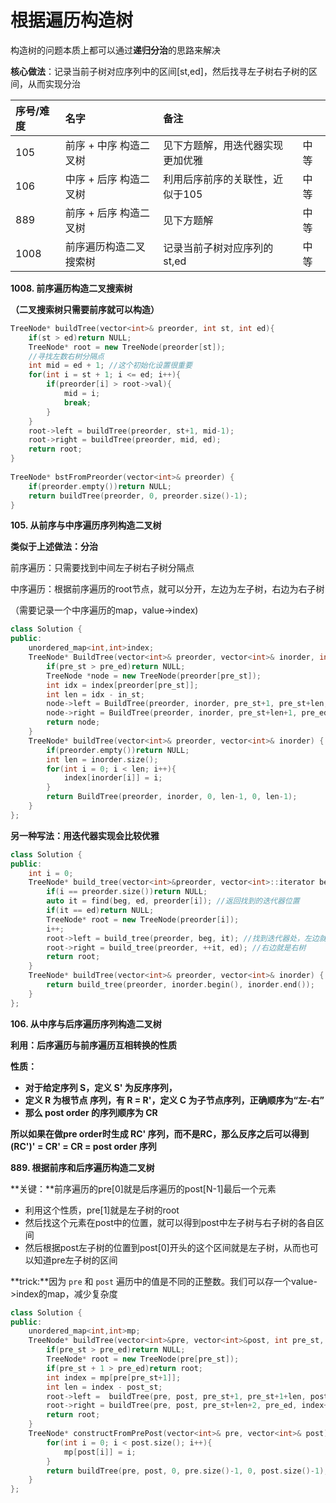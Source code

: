 # 根据遍历构造树

构造树的问题本质上都可以通过**递归分治**的思路来解决

**核心做法**：记录当前子树对应序列中的区间\[st,ed\]，然后找寻左子树右子树的区间，从而实现分治

| 序号/难度 | 名字 | 备注 |  |
| :--- | :--- | :--- | :--- |
| 105 | 前序 + 中序 构造二叉树 | 见下方题解，用迭代器实现更加优雅 | 中等 |
| 106 | 中序 + 后序 构造二叉树 | 利用后序前序的关联性，近似于105 | 中等 |
| 889 | 前序 + 后序 构造二叉树 | 见下方题解 | 中等 |
| 1008 | 前序遍历构造二叉搜索树 | 记录当前子树对应序列的st,ed | 中等 |

**1008. 前序遍历构造二叉搜索树**

**（二叉搜索树只需要前序就可以构造）**

```cpp
TreeNode* buildTree(vector<int>& preorder, int st, int ed){
    if(st > ed)return NULL;
    TreeNode* root = new TreeNode(preorder[st]);
    //寻找左数右树分隔点
    int mid = ed + 1; //这个初始化设置很重要
    for(int i = st + 1; i <= ed; i++){
        if(preorder[i] > root->val){
            mid = i;
            break;
        }
    }
    root->left = buildTree(preorder, st+1, mid-1);
    root->right = buildTree(preorder, mid, ed);
    return root;
}
    
TreeNode* bstFromPreorder(vector<int>& preorder) {
    if(preorder.empty())return NULL;
    return buildTree(preorder, 0, preorder.size()-1);
}
```

**105. 从前序与中序遍历序列构造二叉树**

**类似于上述做法：分治**

前序遍历：只需要找到中间左子树右子树分隔点

中序遍历：根据前序遍历的root节点，就可以分开，左边为左子树，右边为右子树

（需要记录一个中序遍历的map，value-&gt;index\)

```cpp
class Solution {
public:
    unordered_map<int,int>index;
    TreeNode* BuildTree(vector<int>& preorder, vector<int>& inorder, int pre_st, int pre_ed, int in_st, int in_ed){
        if(pre_st > pre_ed)return NULL;
        TreeNode *node = new TreeNode(preorder[pre_st]);
        int idx = index[preorder[pre_st]];
        int len = idx - in_st;
        node->left = BuildTree(preorder, inorder, pre_st+1, pre_st+len, in_st, idx-1);
        node->right = BuildTree(preorder, inorder, pre_st+len+1, pre_ed, idx+1, in_ed);
        return node;
    }
    TreeNode* buildTree(vector<int>& preorder, vector<int>& inorder) {
        if(preorder.empty())return NULL;
        int len = inorder.size();
        for(int i = 0; i < len; i++){
            index[inorder[i]] = i;
        }
        return BuildTree(preorder, inorder, 0, len-1, 0, len-1);
    }
};
```

**另一种写法：用迭代器实现会比较优雅**

```cpp
class Solution {
public:
    int i = 0;
    TreeNode* build_tree(vector<int>&preorder, vector<int>::iterator beg, vector<int>::iterator ed){
        if(i == preorder.size())return NULL;
        auto it = find(beg, ed, preorder[i]); //返回找到的迭代器位置
        if(it == ed)return NULL;
        TreeNode* root = new TreeNode(preorder[i]);
        i++;
        root->left = build_tree(preorder, beg, it); //找到迭代器处，左边就是左树
        root->right = build_tree(preorder, ++it, ed); //右边就是右树
        return root;
    }
    TreeNode* buildTree(vector<int>& preorder, vector<int>& inorder) {
        return build_tree(preorder, inorder.begin(), inorder.end());
    }
};
```

**106. 从中序与后序遍历序列构造二叉树**

**利用：后序遍历与前序遍历互相转换的性质**

**性质：**

* **对于给定序列 S，定义 S' 为反序序列，**
* **定义 R 为根节点 序列，有 R = R'，定义 C 为子节点序列，正确顺序为“左-右”**
* **那么 post order 的序列顺序为 CR**

**所以如果在做pre order时生成 RC' 序列，而不是RC，那么反序之后可以得到 \(RC'\)' = CR' = CR = post order 序列**

**889. 根据前序和后序遍历构造二叉树**

**关键：**前序遍历的pre\[0\]就是后序遍历的post\[N-1\]最后一个元素

* 利用这个性质，pre\[1\]就是左子树的root
* 然后找这个元素在post中的位置，就可以得到post中左子树与右子树的各自区间
* 然后根据post左子树的位置到post\[0\]开头的这个区间就是左子树，从而也可以知道pre左子树的区间

**trick:**因为 `pre` 和 `post` 遍历中的值是不同的正整数。我们可以存一个value-&gt;index的map，减少复杂度

```cpp
class Solution {
public:
    unordered_map<int,int>mp;
    TreeNode* buildTree(vector<int>&pre, vector<int>&post, int pre_st, int pre_ed, int post_st, int post_ed){
        if(pre_st > pre_ed)return NULL;
        TreeNode* root = new TreeNode(pre[pre_st]);
        if(pre_st + 1 > pre_ed)return root;
        int index = mp[pre[pre_st+1]];
        int len = index - post_st;
        root->left =  buildTree(pre, post, pre_st+1, pre_st+1+len, post_st, index);
        root->right = buildTree(pre, post, pre_st+len+2, pre_ed, index+1, post_ed);
        return root;
    }
    TreeNode* constructFromPrePost(vector<int>& pre, vector<int>& post) {
        for(int i = 0; i < post.size(); i++){
            mp[post[i]] = i;
        }
        return buildTree(pre, post, 0, pre.size()-1, 0, post.size()-1);
    }
};
```



